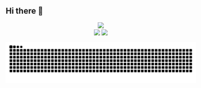 ## Hi there 👋

<!--
**nikhilkumar1612/nikhilkumar1612** is a ✨ _special_ ✨ repository because its `README.md` (this file) appears on your GitHub profile.

Here are some ideas to get you started:

- 🔭 I’m currently working on ...
- 🌱 I’m currently learning ...
- 👯 I’m looking to collaborate on ...
- 🤔 I’m looking for help with ...
- 💬 Ask me about ...
- 📫 How to reach me: ...
- 😄 Pronouns: ...
- ⚡ Fun fact: ...
-->

<div align="center">
  <img src="https://github-readme-stats.vercel.app/api?username=nikhilkumar1612&theme=aura&hide_border=true&include_all_commits=true" width="55%" /> </br>
  <img src="https://github-readme-streak-stats.herokuapp.com/?user=nikhilkumar1612&theme=aura&hide_border=true" width="50%" />
  <img src="https://github-readme-stats.vercel.app/api/top-langs/?username=nikhilkumar1612&theme=aura&hide_border=true&include_all_commits=true&count_private=true&layout=compact" width="36%" /> </br>
</div>

<div align="center">
  
  ![snake gif](https://github.com/nikhilkumar1612/nikhilkumar1612/blob/output/github-snake.svg)
</div>
